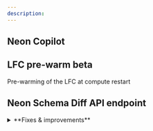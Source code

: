 ```yaml
---
description: 
---
```


## Neon Copilot

## LFC pre-warm beta

Pre-warming of the LFC at compute restart

## Neon Schema Diff API endpoint

<details>

<summary>**Fixes & improvements**</summary>

- **Drizzle Studio update**

  The Drizzle Studio integration that powers the **Tables** page in the Neon Console has been updated. For the latest improvements and fixes, see the [Neon Drizzle Studio Integration Changelog](https://github.com/neondatabase/neon-drizzle-studio-changelog/blob/main/CHANGELOG.md).

- **Console updates**

 - We added a link to the Neon API Reference to the information resources menu in the console.
 - The Support ticket modal in the Neon Console now supports file attachments. Attachments cannot exceed 5 MB in size.


- **Fixes**

  - Fixed an issue in the console that prevented an error toast from being returned when either the you are offline or the server os otherwise unreachable. A `Network error` is now returned in such cases.

</details>
